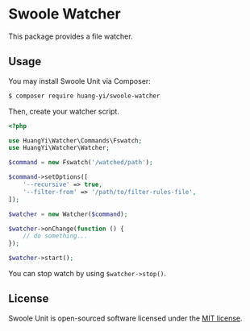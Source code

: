 # Swoole Watcher

This package provides a file watcher.

## Usage

You may install Swoole Unit via Composer:

```sh
$ composer require huang-yi/swoole-watcher
```

Then, create your watcher script.

```php
<?php

use HuangYi\Watcher\Commands\Fswatch;
use HuangYi\Watcher\Watcher;

$command = new Fswatch('/watched/path');

$command->setOptions([
    '--recursive' => true,
    '--filter-from' => '/path/to/filter-rules-file',
]);

$watcher = new Watcher($command);

$watcher->onChange(function () {
    // do something...
});

$watcher->start();

```

You can stop watch by using `$watcher->stop()`.

## License

Swoole Unit is open-sourced software licensed under the [MIT license](LICENSE).